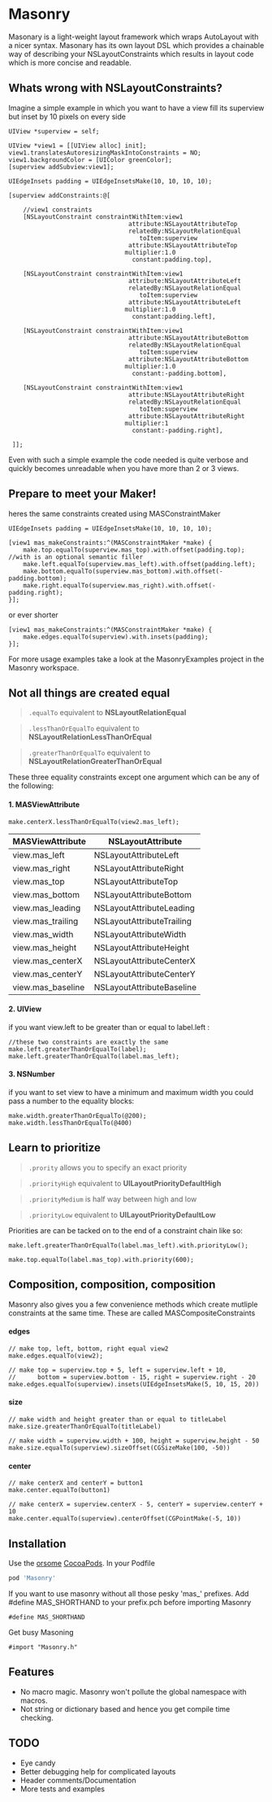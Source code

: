 Masonry
=======

Masonary is a light-weight layout framework which wraps AutoLayout with a nicer syntax. Masonary has its own layout DSL which provides a chainable way of describing your NSLayoutConstraints which results in layout code which is more concise and readable.

## Whats wrong with NSLayoutConstraints?

Imagine a simple example in which you want to have a view fill its superview but inset by 10 pixels on every side
```obj-c
UIView *superview = self;

UIView *view1 = [[UIView alloc] init];
view1.translatesAutoresizingMaskIntoConstraints = NO;
view1.backgroundColor = [UIColor greenColor];
[superview addSubview:view1];

UIEdgeInsets padding = UIEdgeInsetsMake(10, 10, 10, 10);

[superview addConstraints:@[

    //view1 constraints
    [NSLayoutConstraint constraintWithItem:view1
                                 attribute:NSLayoutAttributeTop
                                 relatedBy:NSLayoutRelationEqual
                                    toItem:superview
                                 attribute:NSLayoutAttributeTop
                                multiplier:1.0
                                  constant:padding.top],

    [NSLayoutConstraint constraintWithItem:view1
                                 attribute:NSLayoutAttributeLeft
                                 relatedBy:NSLayoutRelationEqual
                                    toItem:superview
                                 attribute:NSLayoutAttributeLeft
                                multiplier:1.0
                                  constant:padding.left],   
 
    [NSLayoutConstraint constraintWithItem:view1
                                 attribute:NSLayoutAttributeBottom
                                 relatedBy:NSLayoutRelationEqual
                                    toItem:superview
                                 attribute:NSLayoutAttributeBottom
                                multiplier:1.0
                                  constant:-padding.bottom],
 
    [NSLayoutConstraint constraintWithItem:view1
                                 attribute:NSLayoutAttributeRight
                                 relatedBy:NSLayoutRelationEqual
                                    toItem:superview
                                 attribute:NSLayoutAttributeRight
                                multiplier:1
                                  constant:-padding.right],

 ]];
```
Even with such a simple example the code needed is quite verbose and quickly becomes unreadable when you have more than 2 or 3 views.

## Prepare to meet your Maker!

heres the same constraints created using MASConstraintMaker

```obj-c
UIEdgeInsets padding = UIEdgeInsetsMake(10, 10, 10, 10);

[view1 mas_makeConstraints:^(MASConstraintMaker *make) {
    make.top.equalTo(superview.mas_top).with.offset(padding.top); //with is an optional semantic filler
    make.left.equalTo(superview.mas_left).with.offset(padding.left);
    make.bottom.equalTo(superview.mas_bottom).with.offset(-padding.bottom);
    make.right.equalTo(superview.mas_right).with.offset(-padding.right);
}];
```
or ever shorter
```obj-c
[view1 mas_makeConstraints:^(MASConstraintMaker *make) {
    make.edges.equalTo(superview).with.insets(padding);
}];
```

For more usage examples take a look at the MasonryExamples project in the Masonry workspace.

## Not all things are created equal

> `.equalTo` equivalent to **NSLayoutRelationEqual**

> `.lessThanOrEqualTo` equivalent to **NSLayoutRelationLessThanOrEqual**

> `.greaterThanOrEqualTo` equivalent to **NSLayoutRelationGreaterThanOrEqual**

These three equality constraints except one argument which can be any of the following:

#### 1. MASViewAttribute

```obj-c
make.centerX.lessThanOrEqualTo(view2.mas_left);
```

MASViewAttribute           |  NSLayoutAttribute            
-------------------------  |  --------------------------   
view.mas_left              |  NSLayoutAttributeLeft        
view.mas_right             |  NSLayoutAttributeRight       
view.mas_top               |  NSLayoutAttributeTop         
view.mas_bottom            |  NSLayoutAttributeBottom      
view.mas_leading           |  NSLayoutAttributeLeading     
view.mas_trailing          |  NSLayoutAttributeTrailing    
view.mas_width             |  NSLayoutAttributeWidth       
view.mas_height            |  NSLayoutAttributeHeight      
view.mas_centerX           |  NSLayoutAttributeCenterX     
view.mas_centerY           |  NSLayoutAttributeCenterY     
view.mas_baseline          |  NSLayoutAttributeBaseline  

#### 2. UIView

if you want view.left to be greater than or equal to label.left :
```obj-c
//these two constraints are exactly the same
make.left.greaterThanOrEqualTo(label);
make.left.greaterThanOrEqualTo(label.mas_left);
```

#### 3. NSNumber

if you want to set view to have a minimum and maximum width you could pass a number to the equality blocks:

```obj-c
make.width.greaterThanOrEqualTo(@200);
make.width.lessThanOrEqualTo(@400)
```

## Learn to prioritize

> `.prority` allows you to specify an exact priority

> `.priorityHigh` equivalent to **UILayoutPriorityDefaultHigh**

> `.priorityMedium` is half way between high and low

> `.priorityLow` equivalent to **UILayoutPriorityDefaultLow**

Priorities are can be tacked on to the end of a constraint chain like so:
```obj-c
make.left.greaterThanOrEqualTo(label.mas_left).with.priorityLow();

make.top.equalTo(label.mas_top).with.priority(600);
```

## Composition, composition, composition

Masonry also gives you a few convenience methods which create mutliple constraints at the same time. These are called MASCompositeConstraints

#### edges

```obj-c
// make top, left, bottom, right equal view2
make.edges.equalTo(view2);

// make top = superview.top + 5, left = superview.left + 10,
//      bottom = superview.bottom - 15, right = superview.right - 20
make.edges.equalTo(superview).insets(UIEdgeInsetsMake(5, 10, 15, 20))
```

#### size

```obj-c
// make width and height greater than or equal to titleLabel
make.size.greaterThanOrEqualTo(titleLabel) 

// make width = superview.width + 100, height = superview.height - 50
make.size.equalTo(superview).sizeOffset(CGSizeMake(100, -50))
```

#### center
```obj-c
// make centerX and centerY = button1
make.center.equalTo(button1) 

// make centerX = superview.centerX - 5, centerY = superview.centerY + 10
make.center.equalTo(superview).centerOffset(CGPointMake(-5, 10))
```

## Installation
Use the [orsome](http://www.youtube.com/watch?v=YaIZF8uUTtk) [CocoaPods](http://github.com/CocoaPods/CocoaPods).
In your Podfile
```ruby
pod 'Masonry'
```
If you want to use masonry without all those pesky 'mas_' prefixes. Add #define MAS_SHORTHAND to your prefix.pch before importing Masonry
```obj-c
#define MAS_SHORTHAND 
```
Get busy Masoning
```obj-c
#import "Masonry.h"
```

## Features
* No macro magic. Masonry won't pollute the global namespace with macros.
* Not string or dictionary based and hence you get compile time checking.

## TODO
* Eye candy
* Better debugging help for complicated layouts
* Header comments/Documentation
* More tests and examples
